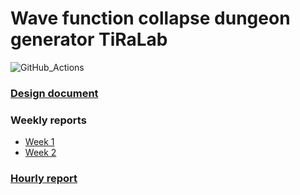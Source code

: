 # Wave function collapse dungeon generator TiRaLab
![GitHub_Actions](https://github.com/juhakaup/WFC_dungeon_gen/workflows/Java%20CI%20with%20Gradle/badge.svg)

### [Design document](https://github.com/juhakaup/WFC_dungeon_gen/blob/master/documentation/project_definition.md)

### Weekly reports
* [Week 1](https://github.com/juhakaup/WFC_dungeon_gen/blob/master/documentation/weekly_report1.md)
* [Week 2](https://github.com/juhakaup/WFC_dungeon_gen/blob/master/documentation/weekly_report2.md)

### [Hourly report](https://github.com/juhakaup/WFC_dungeon_gen/blob/master/documentation/hourly_report.md)
